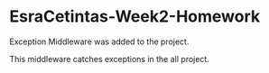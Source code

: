 # EsraCetintas-Week2-Homework
Exception Middleware was added to the project. 

This middleware catches exceptions in the all project.
